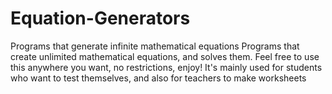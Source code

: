 # Equation-Generators
Programs that generate infinite mathematical equations
Programs that create unlimited mathematical equations, and solves them. Feel free to use this anywhere you want, no restrictions, enjoy! It's mainly used for students who want to test themselves, and also for teachers to make worksheets

